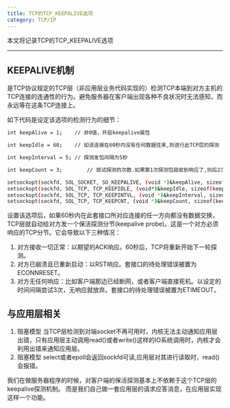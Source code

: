 ```yaml
---
title: TCP的TCP_KEEPALIVE选项
category: TCP/IP
---
```


本文将记录TCP的TCP_KEEPALIVE选项

<!--more-->

---

## KEEPALIVE机制
是TCP协议规定的TCP层（非应用层业务代码实现的）检测TCP本端到对方主机的TCP连接的连通性的行为。避免服务器在客户端出现各种不良状况时无法感知，而永远等在这条TCP连接上。

如下代码是设定该选项的检测行为的细节：
```bash
int keepAlive = 1;    // 非0值，开启keepalive属性

int keepIdle = 60;    // 如该连接在60秒内没有任何数据往来,则进行此TCP层的探测

int keepInterval = 5; // 探测发包间隔为5秒

int keepCount = 3;        // 尝试探测的次数.如果第1次探测包就收到响应了,则后2次的不再发

setsockopt(sockfd, SOL_SOCKET, SO_KEEPALIVE, (void *)&keepAlive, sizeof(keepAlive));
setsockopt(sockfd, SOL_TCP, TCP_KEEPIDLE, (void*)&keepIdle, sizeof(keepIdle));
setsockopt(sockfd, SOL_TCP, TCP_KEEPINTVL, (void *)&keepInterval, sizeof(keepInterval));
setsockopt(sockfd, SOL_TCP, TCP_KEEPCNT, (void *)&keepCount, sizeof(keepCount)); 
```
设置该选项后，如果60秒内在此套接口所对应连接的任一方向都没有数据交换，TCP层就自动给对方发一个保活探测分节(keepalive probe)。这是一个对方必须响应的TCP分节。它会导致以下三种情况：

1. 对方接收一切正常：以期望的ACK响应。60秒后，TCP将重新开始下一轮探测。
2. 对方已崩溃且已重新启动：以RST响应。套接口的待处理错误被置为ECONNRESET。
3. 对方无任何响应：比如客户端那边已经断网，或者客户端直接死机。以设定的时间间隔尝试3次，无响应就放弃。套接口的待处理错误被置为ETIMEOUT。 


## 与应用层相关
1. 阻塞模型
当TCP层检测到对端socket不再可用时，内核无法主动通知应用层出错，只有应用层主动调用read()或者write()这样的IO系统调用时，内核才会利用出错来通知应用层。 
2. 阻塞模型
select或者epoll会返回sockfd可读,应用层对其进行读取时，read()会报错。

我们在做服务器程序的时候，对客户端的保活探测基本上不依赖于这个TCP层的keepalive探测机制。
而是我们自己做一套应用层的请求应答消息，在应用层实现这样一个功能。 